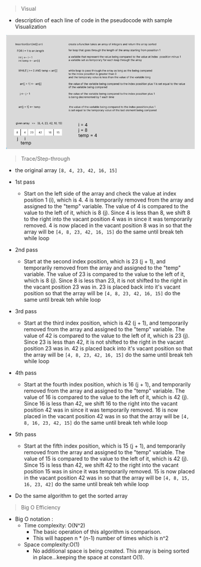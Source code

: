 > Visual 
- description of each line of code in the pseudocode with sample Visualization 

![image](visual_insertion_sort.png)


> Trace/Step-through
- the original array `[8, 4, 23, 42, 16, 15]`

- 1st pass
  - Start on the left side of the array and check the value at index position 1 (i), which is 4.
  4 is temporarily removed from the array and assigned to the "temp" variable.
  The value of 4 is compared to the value to the left of it, which is 8 (j). Since 4 is less than 8,
  we shift 8 to the right into the vacant position 4 was in since it was temporarily removed.
  4 is now placed in the vacant position 8 was in so that the array will be  `[4, 8, 23, 42, 16, 15]` do the same until break teh while loop

- 2nd pass 
  - Start at the second index position, which is 23 (j + 1), and temporarily removed from the array and assigned to the "temp" variable.
  The value of 23 is compared to the value to the left of it, which is 8 (j). Since 8 is less than 23, it is not shifted to the right in the vacant position 23 was in.
  23 is placed back into it's vacant position so that the array will be `[4, 8, 23, 42, 16, 15]` do the same until break teh while loop


- 3rd pass
  - Start at the third index position, which is 42 (j + 1), and temporarily removed from the array and assigned to the "temp" variable.
  The value of 42 is compared to the value to the left of it, which is 23 (j). Since 23 is less than 42, it is not shifted to the right in the vacant position 23 was in.
  42 is placed back into it's vacant position so that the array will be `[4, 8, 23, 42, 16, 15]` do the same until break teh while loop


- 4th pass
  - Start at the fourth index position, which is 16 (j + 1), and temporarily removed from the array and assigned to the "temp" variable.
  The value of 16 is compared to the value to the left of it, which is 42 (j). Since 16 is less than 42,
  we shift 16 to the right into the vacant position 42 was in since it was temporarily removed.
  16 is now placed in the vacant position 42 was in so that the array will be `[4, 8, 16, 23, 42, 15]` do the same until break teh while loop


- 5th pass
  - Start at the fifth index position, which is 15 (j + 1), and temporarily removed from the array and assigned to the "temp" variable.
  The value of 15 is compared to the value to the left of it, which is 42 (j). Since 15 is less than 42,
  we shift 42 to the right into the vacant position 15 was in since it was temporarily removed.
  15 is now placed in the vacant position 42 was in so that the array will be `[4, 8, 15, 16, 23, 42]` do the same until break teh while loop

- Do the same algorithm to get the sorted array


> Big O Efficiency
- Big O notation : 
  - Time complexity: O(N^2)
    - The basic operation of this algorithm is comparison.
    - This will happen n * (n-1) number of times which is n^2 
  - Space complexity:O(1)
    - No additional space is being created. This array is being sorted in place…keeping the space at constant O(1).